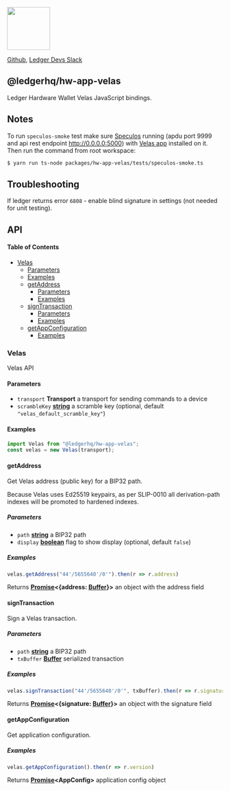 <img src="https://user-images.githubusercontent.com/211411/34776833-6f1ef4da-f618-11e7-8b13-f0697901d6a8.png" height="100" />

[Github](https://github.com/LedgerHQ/ledgerjs/),
[Ledger Devs Slack](https://ledger-dev.slack.com/)

## @ledgerhq/hw-app-velas

Ledger Hardware Wallet Velas JavaScript bindings.

## Notes

To run `speculos-smoke` test make sure [Speculos](https://github.com/LedgerHQ/speculos) running (apdu port 9999 and api rest endpoint <http://0.0.0.0:5000>) with [Velas app](https://github.com/LedgerHQ/app-velas) installed on it. Then run the command from root workspace:

```bash
$ yarn run ts-node packages/hw-app-velas/tests/speculos-smoke.ts
```

## Troubleshooting

If ledger returns error `6808` - enable blind signature in settings (not needed for unit testing).

## API

<!-- Generated by documentation.js. Update this documentation by updating the source code. -->

#### Table of Contents

*   [Velas](#velas)
    *   [Parameters](#parameters)
    *   [Examples](#examples)
    *   [getAddress](#getaddress)
        *   [Parameters](#parameters-1)
        *   [Examples](#examples-1)
    *   [signTransaction](#signtransaction)
        *   [Parameters](#parameters-2)
        *   [Examples](#examples-2)
    *   [getAppConfiguration](#getappconfiguration)
        *   [Examples](#examples-3)

### Velas

Velas API

#### Parameters

*   `transport` **Transport** a transport for sending commands to a device
*   `scrambleKey` **[string](https://developer.mozilla.org/docs/Web/JavaScript/Reference/Global_Objects/String)** a scramble key (optional, default `"velas_default_scramble_key"`)

#### Examples

```javascript
import Velas from "@ledgerhq/hw-app-velas";
const velas = new Velas(transport);
```

#### getAddress

Get Velas address (public key) for a BIP32 path.

Because Velas uses Ed25519 keypairs, as per SLIP-0010
all derivation-path indexes will be promoted to hardened indexes.

##### Parameters

*   `path` **[string](https://developer.mozilla.org/docs/Web/JavaScript/Reference/Global_Objects/String)** a BIP32 path
*   `display` **[boolean](https://developer.mozilla.org/docs/Web/JavaScript/Reference/Global_Objects/Boolean)** flag to show display (optional, default `false`)

##### Examples

```javascript
velas.getAddress("44'/5655640'/0'").then(r => r.address)
```

Returns **[Promise](https://developer.mozilla.org/docs/Web/JavaScript/Reference/Global_Objects/Promise)<{address: [Buffer](https://nodejs.org/api/buffer.html)}>** an object with the address field

#### signTransaction

Sign a Velas transaction.

##### Parameters

*   `path` **[string](https://developer.mozilla.org/docs/Web/JavaScript/Reference/Global_Objects/String)** a BIP32 path
*   `txBuffer` **[Buffer](https://nodejs.org/api/buffer.html)** serialized transaction

##### Examples

```javascript
velas.signTransaction("44'/5655640'/0'", txBuffer).then(r => r.signature)
```

Returns **[Promise](https://developer.mozilla.org/docs/Web/JavaScript/Reference/Global_Objects/Promise)<{signature: [Buffer](https://nodejs.org/api/buffer.html)}>** an object with the signature field

#### getAppConfiguration

Get application configuration.

##### Examples

```javascript
velas.getAppConfiguration().then(r => r.version)
```

Returns **[Promise](https://developer.mozilla.org/docs/Web/JavaScript/Reference/Global_Objects/Promise)\<AppConfig>** application config object
